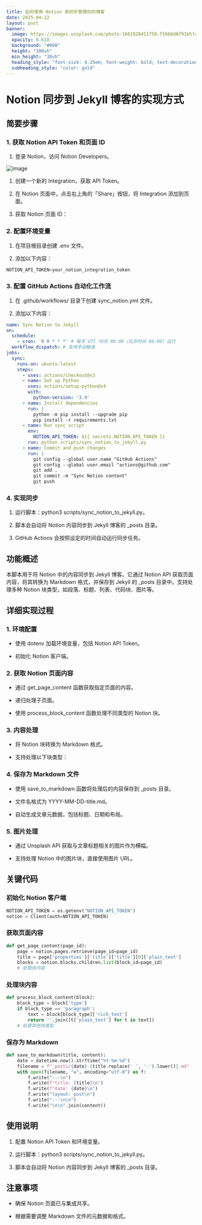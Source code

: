 ```yaml
---
title: 如何使用 Notion 来同步管理你的博客
date: 2025-04-22
layout: post
banner:
  image: https://images.unsplash.com/photo-1681928411750-f5666d8f91b5?crop=entropy&cs=tinysrgb&fit=max&fm=jpg&ixid=M3w2OTIwMzJ8MHwxfHJhbmRvbXx8fHx8fHx8fDE3NDUzNjAzNzl8&ixlib=rb-4.0.3&q=80&w=1080
  opacity: 0.618
  background: "#000"
  height: "100vh"
  min_height: "38vh"
  heading_style: "font-size: 4.25em; font-weight: bold; text-decoration: underline"
  subheading_style: "color: gold"
---
```


# Notion 同步到 Jekyll 博客的实现方式

## 简要步骤

### 1. 获取 Notion API Token 和页面 ID

1. 登录 Notion，访问 Notion Developers。

![image](https://prod-files-secure.s3.us-west-2.amazonaws.com/a7a0cc5a-89b9-4cda-8686-1fba0ca52f40/d19c1afe-dea5-4312-9333-786b0ba83054/image.png?X-Amz-Algorithm=AWS4-HMAC-SHA256&X-Amz-Content-Sha256=UNSIGNED-PAYLOAD&X-Amz-Credential=ASIAZI2LB4662WB3CR4Y%2F20250422%2Fus-west-2%2Fs3%2Faws4_request&X-Amz-Date=20250422T221939Z&X-Amz-Expires=3600&X-Amz-Security-Token=IQoJb3JpZ2luX2VjEFYaCXVzLXdlc3QtMiJHMEUCIQCRRRMJxqfEz4r6Y8LRJpcOqgE91BGmxfPLQ4fitVUI9QIgU%2BI3m65TAQRbRjqD5qP0h55XjERtbK0nuoG4Tn9E990qiAQI3%2F%2F%2F%2F%2F%2F%2F%2F%2F%2F%2FARAAGgw2Mzc0MjMxODM4MDUiDDjsypzj6OgVV4iobircAykSwOoEAYxIwHGnG7i8LKwDZ0m2t7CcSiUipV5%2B0iXfUuwhCbeke9gQ4Nc0gmO9KZIILS7s99KSwGCNxnJcYGoNKr8VzK1f%2Ff2ajGmy6Bo4pdQL%2FuD%2FU6wETB85hs3cSzdXQ626c6By%2Bp36SvehPzXjSHvlKY3vIEYfLK4e8cVU18vzusBJyQHpzCi88Dvs3My8n8c%2FhuyGplHcDXn7l5mV52%2FCsbuMsNqoTj8skAZ0rd1r6oWNx5%2Fuh3ONv6zoH5GeS1qBWhMPWZDB0eovjAvl7k8mW0sVzAZskLdYBGOKit%2FRm7jkNX9XEEKSFptDjVJXy%2FUY3hEpqBDVRkVRFpKQHwY8HfEqxnjI9MxD%2FPJJwHnYGjsLXKSAyho5fylNjMcklxSBIhPEyJ4FAaNu63z27f9EqPYENezeKf4A2InQyNqhZO6%2Bz7fQw9mvsjULu5fTZ9gqI3%2FYZqNKUeBNL%2BO27UChiplTnhwDh6N%2BxZtBlP1kP5gBvbC%2FJ%2B6nuPKxRXwAI%2BtjQ32UB%2FQQkx1lLA6bRl4Tkoyup5XrC4xFoMGVV5zSLAA29p9Pgcd12VGnQuHdmcVNmJyqCgDudXvWdhg2jJqgjSkXBE8B49Q%2BofWtBPjET%2BSZgxv67aa6MK2koMAGOqUBZQqjjuOK%2FN7ka5yxLYCgHWZdWj2Rt39dj0Kd%2BF81k8yAgRhBsTl2nP70GethJ3fJkKS%2F8BjOn2f8glWWNnzZUZALBb2iltWYmGCYGtZILwJuF7tSK5fSPqLTWW7GCD2MNK0EK7mRjsmjXPjNbacKOsMDWw9%2BFbFZlvce6313%2FjrsxY488GbWLzq3LaapIvW6JyO3BNo3o9u1jQ3m7NSbCRYqCHsu&X-Amz-Signature=061f4c0f77e193eb44f36f44c9bc5b7118eeabb8590c710dfbddc5d399bc0a73&X-Amz-SignedHeaders=host&x-id=GetObject)

1. 创建一个新的 Integration，获取 API Token。

1. 在 Notion 页面中，点击右上角的「Share」按钮，将 Integration 添加到页面。

1. 获取 Notion 页面 ID：


### 2. 配置环境变量

1. 在项目根目录创建 .env 文件。

1. 添加以下内容：

```javascript
NOTION_API_TOKEN=your_notion_integration_token
```

### 3. 配置 GitHub Actions 自动化工作流

1. 在 .github/workflows/ 目录下创建 sync_notion.yml 文件。

1. 添加以下内容：

```yaml
name: Sync Notion to Jekyll
on:
  schedule:
    - cron: '0 0 * * *' # 每天 UTC 时间 00:00（北京时间 08:00）运行
  workflow_dispatch: # 支持手动触发
jobs:
  sync:
    runs-on: ubuntu-latest
    steps:
      - uses: actions/checkout@v3
      - name: Set up Python
        uses: actions/setup-python@v4
        with:
          python-version: '3.9'
      - name: Install dependencies
        run: |
          python -m pip install --upgrade pip
          pip install -r requirements.txt
      - name: Run sync script
        env:
          NOTION_API_TOKEN: ${{ secrets.NOTION_API_TOKEN }}
        run: python scripts/sync_notion_to_jekyll.py
      - name: Commit and push changes
        run: |
          git config --global user.name "GitHub Actions"
          git config --global user.email "actions@github.com"
          git add .
          git commit -m "Sync Notion content"
          git push
```

### 4. 实现同步

1. 运行脚本：python3 scripts/sync_notion_to_jekyll.py。

1. 脚本会自动将 Notion 内容同步到 Jekyll 博客的 _posts 目录。

1. GitHub Actions 会按照设定的时间自动运行同步任务。

## 功能概述

本脚本用于将 Notion 中的内容同步到 Jekyll 博客。它通过 Notion API 获取页面内容，将其转换为 Markdown 格式，并保存到 Jekyll 的 _posts 目录中。支持处理多种 Notion 块类型，如段落、标题、列表、代码块、图片等。

## 详细实现过程

### 1. 环境配置

- 使用 dotenv 加载环境变量，包括 Notion API Token。

- 初始化 Notion 客户端。

### 2. 获取 Notion 页面内容

- 通过 get_page_content 函数获取指定页面的内容。

- 递归处理子页面。

- 使用 process_block_content 函数处理不同类型的 Notion 块。

### 3. 内容处理

- 将 Notion 块转换为 Markdown 格式。

- 支持处理以下块类型：


### 4. 保存为 Markdown 文件

- 使用 save_to_markdown 函数将处理后的内容保存到 _posts 目录。

- 文件名格式为 YYYY-MM-DD-title.md。

- 自动生成文章元数据，包括标题、日期和布局。

### 5. 图片处理

- 通过 Unsplash API 获取与文章标题相关的图片作为横幅。

- 支持处理 Notion 中的图片块，直接使用图片 URL。

## 关键代码

### 初始化 Notion 客户端

```python
NOTION_API_TOKEN = os.getenv("NOTION_API_TOKEN")
notion = Client(auth=NOTION_API_TOKEN)
```

### 获取页面内容

```python
def get_page_content(page_id):
    page = notion.pages.retrieve(page_id=page_id)
    title = page['properties']['title']['title'][0]['plain_text']
    blocks = notion.blocks.children.list(block_id=page_id)
    # 处理块内容
```

### 处理块内容

```python
def process_block_content(block):
    block_type = block['type']
    if block_type == 'paragraph':
        text = block[block_type]['rich_text']
        return ''.join([t['plain_text'] for t in text])
    # 处理其他块类型
```

### 保存为 Markdown

```python
def save_to_markdown(title, content):
    date = datetime.now().strftime("%Y-%m-%d")
    filename = f"_posts/{date}-{title.replace(' ', '-').lower()}.md"
    with open(filename, "w", encoding="utf-8") as f:
        f.write("---\n")
        f.write(f"title: {title}\n")
        f.write(f"date: {date}\n")
        f.write("layout: post\n")
        f.write("---\n\n")
        f.write("\n\n".join(content))
```

## 使用说明

1. 配置 Notion API Token 和环境变量。

1. 运行脚本：python3 scripts/sync_notion_to_jekyll.py。

1. 脚本会自动将 Notion 内容同步到 Jekyll 博客的 _posts 目录。

## 注意事项

- 确保 Notion 页面已与集成共享。

- 根据需要调整 Markdown 文件的元数据和格式。
